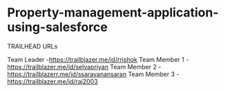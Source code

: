 # Property-management-application-using-salesforce


TRAILHEAD URLs

Team Leader	-https://trailblazer.me/id/rrishok
Team Member 1		- https://trailblazer.me/id/selvapriyan
 Team Member 2		-https://trailblazerr.me/id/ssaravanansaran
Team Member 3	-
https://trailblazer.me/id/raj2003
